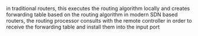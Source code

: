 in traditional routers, this executes the routing algorithm locally and creates forwarding table based on the routing algorithm
in modern SDN based routers, the routing processor consults with the remote controller in order to receive the forwarding table and install them into the input port